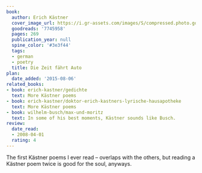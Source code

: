 ```yaml
---
book:
  author: Erich Kästner
  cover_image_url: https://i.gr-assets.com/images/S/compressed.photo.goodreads.com/books/1308415305l/7745958._SX98_.jpg
  goodreads: '7745958'
  pages: 269
  publication_year: null
  spine_color: '#3e3f44'
  tags:
  - german
  - poetry
  title: Die Zeit fährt Auto
plan:
  date_added: '2015-08-06'
related_books:
- book: erich-kastner/gedichte
  text: More Kästner poems
- book: erich-kastner/doktor-erich-kastners-lyrische-hausapotheke
  text: More Kästner poems
- book: wilhelm-busch/max-und-moritz
  text: In some of his best moments, Kästner sounds like Busch.
review:
  date_read:
  - 2008-04-01
  rating: 4
---
```


The first Kästner poems I ever read – overlaps with the others, but reading a Kästner poem twice is good for the soul,
anyways.
